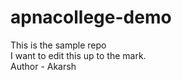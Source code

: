 # apnacollege-demo
This is the sample repo 
<br>
I want   to edit this up to the mark.
<br>
Author - Akarsh
